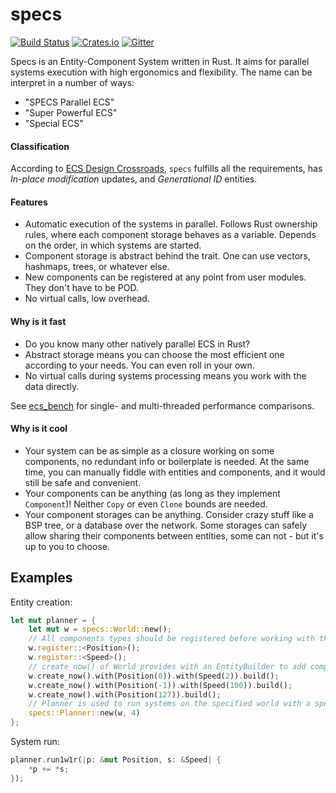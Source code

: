 # specs
[![Build Status](https://travis-ci.org/slide-rs/specs.svg)](https://travis-ci.org/slide-rs/specs)
[![Crates.io](https://img.shields.io/crates/v/specs.svg?maxAge=2592000)](https://crates.io/crates/specs)
[![Gitter](https://badges.gitter.im/slide-rs/specs.svg)](https://gitter.im/slide-rs/specs?utm_source=badge&utm_medium=badge&utm_campaign=pr-badge)

Specs is an Entity-Component System written in Rust. It aims for parallel systems execution with high ergonomics and flexibility. The name can be interpret in a number of ways:
- "SPECS Parallel ECS"
- "Super Powerful ECS"
- "Special ECS"


#### Classification
According to [ECS Design Crossroads](https://github.com/amethyst/amethyst/wiki/ECS-Design-Crossroads), `specs` fulfills all the requirements, has _In-place modification_ updates, and _Generational ID_ entities.

#### Features
- Automatic execution of the systems in parallel. Follows Rust ownership rules, where each component storage behaves as a variable. Depends on the order, in which systems are started.
- Component storage is abstract behind the trait. One can use vectors, hashmaps, trees, or whatever else.
- New components can be registered at any point from user modules. They don't have to be POD.
- No virtual calls, low overhead.

#### Why is it fast
- Do you know many other natively parallel ECS in Rust?
- Abstract storage means you can choose the most efficient one according to your needs. You can even roll in your own.
- No virtual calls during systems processing means you work with the data directly.

See [ecs_bench](https://github.com/lschmierer/ecs_bench) for single- and multi-threaded performance comparisons.

#### Why is it cool
- Your system can be as simple as a closure working on some components, no redundant info or boilerplate is needed. At the same time, you can manually fiddle with entities and components, and it would still be safe and convenient.
- Your components can be anything (as long as they implement `Component`)! Neither `Copy` or even `Clone` bounds are needed.
- Your component storages can be anything. Consider crazy stuff like a BSP tree, or a database over the network. Some storages can safely allow sharing their components between entities, some can not - but it's up to you to choose.

## Examples
Entity creation:
```rust
let mut planner = {
    let mut w = specs::World::new();
    // All components types should be registered before working with them
    w.register::<Position>();
    w.register::<Speed>();
    // create_now() of World provides with an EntityBuilder to add components to an Entity
    w.create_now().with(Position(0)).with(Speed(2)).build();
    w.create_now().with(Position(-1)).with(Speed(100)).build();
    w.create_now().with(Position(127)).build();
    // Planner is used to run systems on the specified world with a specified number of threads
    specs::Planner::new(w, 4)
};
```

System run:
```rust
planner.run1w1r(|p: &mut Position, s: &Speed| {
    *p += *s;
});
```
